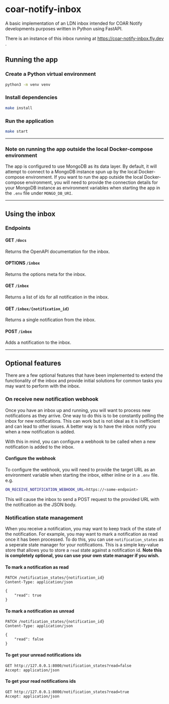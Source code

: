 # coar-notify-inbox

A basic implementation of an LDN inbox intended for COAR Notify developments purposes written in Python using FastAPI.

There is an instance of this inbox running at https://coar-notify-inbox.fly.dev .

## Running the app

### Create a Python virtual environment
```bash
python3 -m venv venv
``` 

### Install dependencies
```bash
make install
```

### Run the application
```bash
make start
```
----
### Note on running the app outside the local Docker-compose environment
The app is configured to use MongoDB as its data layer. By default, it will attempt to connect to a MongoDB instance spun up
by the local Docker-compose environment. If you want to run the app outside the local Docker-compose environment, you will 
need to provide the connection details for your MongoDB instance as environment variables when starting the app in the `.env` file under `MONGO_DB_URI`.

----

## Using the inbox

### Endpoints

#### GET `/docs`
Returns the OpenAPI documentation for the inbox.

#### OPTIONS `/inbox`
Returns the options meta for the inbox.

#### GET `/inbox`
Returns a list of ids for all notification in the inbox.

#### GET `/inbox/{notification_id}`
Returns a single notification from the inbox.

#### POST `/inbox`
Adds a notification to the inbox.


----

## Optional features

There are a few optional features that have been implemented to extend the functionality of the inbox and provide initial 
solutions for common tasks you may want to perform with the inbox.

### On receive new notification webhook

Once you have an inbox up and running, you will want to process new notifications as they arrive. One way to do this is 
to be constantly polling the inbox for new notifications. This can work but is not ideal as it is inefficient and can 
lead to other issues. A better way is to have the inbox notify you when a new notification is added. 

With this in mind, you can configure a webhook to be called when a new notification is added to the inbox.

#### Configure the webhook

To configure the webhook, you will need to provide the target URL as an environment variable when starting the inbox, either 
inline or in a `.env` file.
e.g.
```bash
ON_RECEIVE_NOTIFICATION_WEBHOOK_URL=https://<some-endpoint>
```
This will cause the inbox to send a POST request to the provided URL with the notification as the JSON body.

### Notification state management

When you receive a notification, you may want to keep track of the state of the notification. For example, you may want 
to mark a notification as read once it has been processed. To do this, you can use `notification_states` as a seperate 
state manager for your notifications. This is a simple key-value store that allows you to store a `read` state against a 
notification id. **Note this is completely optional, you can use your own state manager if you wish.**


#### To mark a notification as read
````
PATCH /notification_states/{notification_id}
Content-Type: application/json

{
    "read": true
}
````

#### To mark a notification as unread
````
PATCH /notification_states/{notification_id}
Content-Type: application/json

{
    "read": false
}
````

#### To get your unread notifications ids
```
GET http://127.0.0.1:8000/notification_states?read=false
Accept: application/json
```

#### To get your read notifications ids
```
GET http://127.0.0.1:8000/notification_states?read=true
Accept: application/json
```